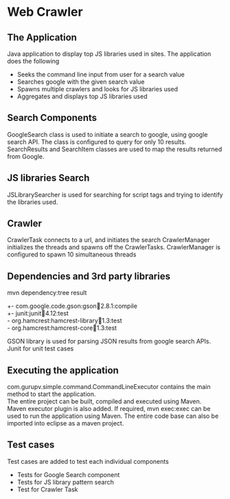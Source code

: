 # Web Crawler


## The Application
Java application to display top JS libraries used in sites. 
The application does the following
* Seeks the command line input from user for a search value
* Searches google with the given search value
* Spawns multiple crawlers and looks for JS libraries used
* Aggregates and displays top JS libraries used

## Search Components
GoogleSearch class is used to initiate a search to google, using google search API. The class is configured to query for only 10 results.  
SearchResults and SearchItem classes are used to map the results returned from Google.

## JS libraries Search
JSLibrarySearcher is used for searching for script tags and trying to identify the libraries used.

## Crawler
CrawlerTask connects to a url, and initiates the search
CrawlerManager initializes the threads and spawns off the CrawlerTasks. CrawlerManager is configured to spawn 10 simultaneous threads


## Dependencies and 3rd party libraries
mvn dependency:tree result  

 +- com.google.code.gson:gson:jar:2.8.1:compile  
 +- junit:junit:jar:4.12:test  
 \- org.hamcrest:hamcrest-library:jar:1.3:test  
    \- org.hamcrest:hamcrest-core:jar:1.3:test  

GSON library is used for parsing JSON results from google search APIs.  
Junit for unit test cases  

## Executing the application
com.gurupv.simple.command.CommandLineExecutor contains the main method to start the application.  
The entire project can be built, compiled and executed using Maven.  
Maven executor plugin is also added. If required, mvn exec:exec can be used to run the application using Maven. 
The entire code base can also be imported into eclipse as a maven project.

## Test cases
Test cases are added to test each individual components
* Tests for Google Search component
* Tests for JS library pattern search
* Test for Crawler Task

